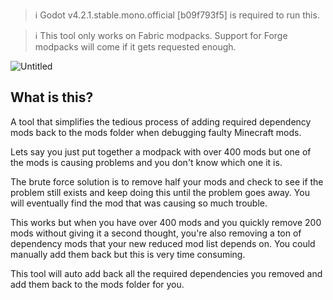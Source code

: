 > ℹ️ Godot v4.2.1.stable.mono.official [b09f793f5] is required to run this.

> ℹ️ This tool only works on Fabric modpacks. Support for Forge modpacks will come if it gets requested enough.

![Untitled](https://github.com/Valks-Minecraft-Plugins/FiestaMC/assets/6277739/a149d558-257b-4930-ba2c-7ffc6dbeefbd)

## What is this?
A tool that simplifies the tedious process of adding required dependency mods back to the mods folder when debugging faulty Minecraft mods.

Lets say you just put together a modpack with over 400 mods but one of the mods is causing problems and you don't know which one it is.

The brute force solution is to remove half your mods and check to see if the problem still exists and keep doing this until the problem goes away. You will eventually find the mod that was causing so much trouble.

This works but when you have over 400 mods and you quickly remove 200 mods without giving it a second thought, you're also removing a ton of dependency mods that your new reduced mod list depends on. You could manually add them back but this is very time consuming.

This tool will auto add back all the required dependencies you removed and add them back to the mods folder for you.
